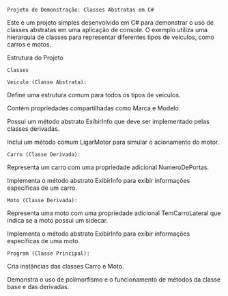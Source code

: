     Projeto de Demonstração: Classes Abstratas em C#

Este é um projeto simples desenvolvido em C# para demonstrar o uso de classes abstratas em uma aplicação de console. O exemplo utiliza uma hierarquia de classes para representar diferentes tipos de veículos, como carros e motos.

Estrutura do Projeto

    Classes

    Veiculo (Classe Abstrata):

Define uma estrutura comum para todos os tipos de veículos.

Contém propriedades compartilhadas como Marca e Modelo.

Possui um método abstrato ExibirInfo que deve ser implementado pelas classes derivadas.

Inclui um método comum LigarMotor para simular o acionamento do motor.

    Carro (Classe Derivada):

Representa um carro com uma propriedade adicional NumeroDePortas.

Implementa o método abstrato ExibirInfo para exibir informações específicas de um carro.

    Moto (Classe Derivada):

Representa uma moto com uma propriedade adicional TemCarroLateral que indica se a moto possui um sidecar.

Implementa o método abstrato ExibirInfo para exibir informações específicas de uma moto.

    Program (Classe Principal):

Cria instâncias das classes Carro e Moto.

Demonstra o uso de polimorfismo e o funcionamento de métodos da classe base e das derivadas.
